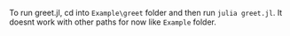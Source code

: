 To run greet.jl, cd into `Example\greet` folder and then run `julia greet.jl`. It doesnt work with other paths for now like `Example` folder.